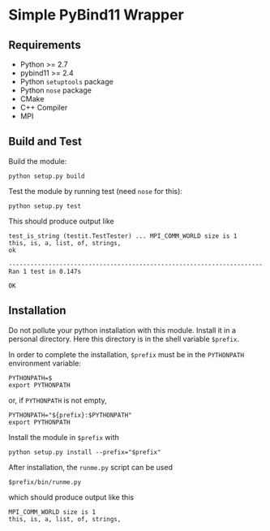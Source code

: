 # Simple PyBind11 Wrapper

## Requirements

  * Python >= 2.7
  * pybind11 >= 2.4
  * Python `setuptools` package
  * Python `nose` package
  * CMake
  * C++ Compiler
  * MPI 
  
## Build and Test

Build the module:
```
python setup.py build
```
Test the module by running test (need `nose` for this):

```
python setup.py test
```
This should produce output like
```
test_is_string (testit.TestTester) ... MPI_COMM_WORLD size is 1
this, is, a, list, of, strings,
ok

----------------------------------------------------------------------
Ran 1 test in 0.147s

OK
```

## Installation

Do not pollute your python installation with this module.  Install it
in a personal directory. Here this directory is in the shell variable
`$prefix`. 

In order to complete the installation, `$prefix` must be in the
`PYTHONPATH` environment variable:
```
PYTHONPATH=$
export PYTHONPATH
```
or, if `PYTHONPATH` is not empty,

```
PYTHONPATH="${prefix}:$PYTHONPATH"
export PYTHONPATH
```
Install the module in `$prefix` with
```
python setup.py install --prefix="$prefix"
```
After installation, the `runme.py` script can be used
```
$prefix/bin/runme.py
```
which should produce output like this
```
MPI_COMM_WORLD size is 1
this, is, a, list, of, strings,

```
